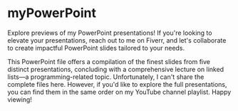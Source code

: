 # myPowerPoint
Explore previews of my PowerPoint presentations! If you're looking to elevate your presentations,
reach out to me on Fiverr, and let's collaborate to create impactful PowerPoint slides tailored
to your needs.

This PowerPoint file offers a compilation of the finest slides from five distinct presentations, 
concluding with a comprehensive lecture on linked lists—a programming-related topic. Unfortunately, 
I can't share the complete files here. However, if you'd like to explore the full presentations, 
you can find them in the same order on my YouTube channel playlist. Happy viewing!
